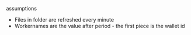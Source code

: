 assumptions
- Files in folder are refreshed every minute
- Workernames are the value after period - the first piece is the wallet id